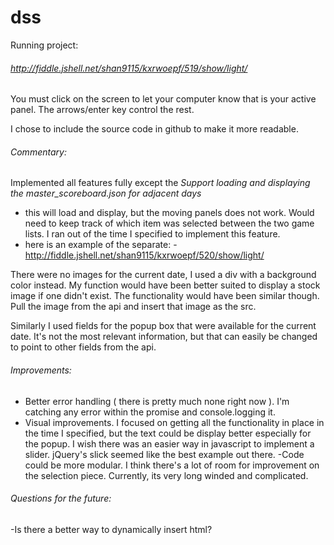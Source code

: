 # dss

Running project: 
###### http://fiddle.jshell.net/shan9115/kxrwoepf/519/show/light/

You must click on the screen to let your computer know that is your active panel. The arrows/enter key control the rest.

I chose to include the source code in github to make it more readable.


###### Commentary:

Implemented all features fully except the *Support loading and displaying the master_scoreboard.json for adjacent days*
- this will load and display, but the moving panels does not work. Would need to keep track of which item was selected between the two game lists. I ran out of the time I specified to implement this feature. 
- here is an example of the separate: - http://fiddle.jshell.net/shan9115/kxrwoepf/520/show/light/ 

There were no images for the current date, I used a div with a background color instead. My function would have been better suited to display a stock image if one didn't exist. The functionality would have been similar though. Pull the image from the api and insert that image as the src.

Similarly I used fields for the popup box that were available for the current date. It's not the most relevant information, but that can easily be changed to point to other fields from the api.

###### Improvements:

- Better error handling ( there is pretty much none right now ). I'm catching any error within the promise and console.logging it. 
- Visual improvements. I focused on getting all the functionality in place in the time I specified, but the text could be display better especially for the popup. I wish there was an easier way in javascript to implement a slider. jQuery's slick seemed like the best example out there.
-Code could be more modular. I think there's a lot of room for improvement on the selection piece. Currently, its very long winded and complicated. 

###### Questions for the future:
-Is there a better way to dynamically insert html?
